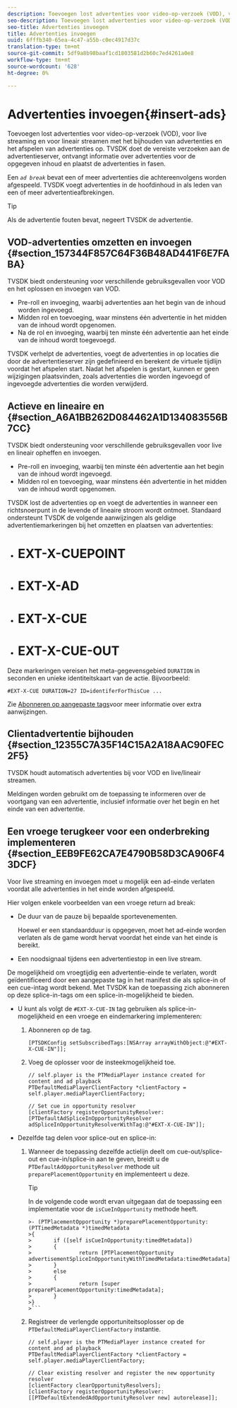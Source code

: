 ```yaml
---
description: Toevoegen lost advertenties voor video-op-verzoek (VOD), voor live streaming en voor lineair streamen met het bijhouden van advertenties en het afspelen van advertenties op. TVSDK doet de vereiste verzoeken aan de advertentieserver, ontvangt informatie over advertenties voor de opgegeven inhoud en plaatst de advertenties in fasen.
seo-description: Toevoegen lost advertenties voor video-op-verzoek (VOD), voor live streaming en voor lineair streamen met het bijhouden van advertenties en het afspelen van advertenties op. TVSDK doet de vereiste verzoeken aan de advertentieserver, ontvangt informatie over advertenties voor de opgegeven inhoud en plaatst de advertenties in fasen.
seo-title: Advertenties invoegen
title: Advertenties invoegen
uuid: 6fffb340-65ea-4c47-a55b-c0ec4917d37c
translation-type: tm+mt
source-git-commit: 5df9a8b98baaf1cd1803581d2b60c7ed4261a0e8
workflow-type: tm+mt
source-wordcount: '628'
ht-degree: 0%

---
```



# Advertenties invoegen{#insert-ads}

Toevoegen lost advertenties voor video-op-verzoek (VOD), voor live streaming en voor lineair streamen met het bijhouden van advertenties en het afspelen van advertenties op. TVSDK doet de vereiste verzoeken aan de advertentieserver, ontvangt informatie over advertenties voor de opgegeven inhoud en plaatst de advertenties in fasen.

Een *`ad break`* bevat een of meer advertenties die achtereenvolgens worden afgespeeld. TVSDK voegt advertenties in de hoofdinhoud in als leden van een of meer advertentieafbrekingen.

>[!TIP]
>
>Als de advertentie fouten bevat, negeert TVSDK de advertentie.

## VOD-advertenties omzetten en invoegen {#section_157344F857C64F36B48AD441F6E7FABA}

TVSDK biedt ondersteuning voor verschillende gebruiksgevallen voor VOD en het oplossen en invoegen van VOD.

* Pre-roll en invoeging, waarbij advertenties aan het begin van de inhoud worden ingevoegd.
* Midden rol en toevoeging, waar minstens één advertentie in het midden van de inhoud wordt opgenomen.
* Na de rol en invoeging, waarbij ten minste één advertentie aan het einde van de inhoud wordt toegevoegd.

TVSDK verhelpt de advertenties, voegt de advertenties in op locaties die door de advertentieserver zijn gedefinieerd en berekent de virtuele tijdlijn voordat het afspelen start. Nadat het afspelen is gestart, kunnen er geen wijzigingen plaatsvinden, zoals advertenties die worden ingevoegd of ingevoegde advertenties die worden verwijderd.

## Actieve en lineaire en {#section_A6A1BB262D084462A1D134083556B7CC}

TVSDK biedt ondersteuning voor verschillende gebruiksgevallen voor live en lineair opheffen en invoegen.

* Pre-roll en invoeging, waarbij ten minste één advertentie aan het begin van de inhoud wordt ingevoegd.
* Midden rol en toevoeging, waar minstens één advertentie in het midden van de inhoud wordt opgenomen.

TVSDK lost de advertenties op en voegt de advertenties in wanneer een richtsnoerpunt in de levende of lineaire stroom wordt ontmoet. Standaard ondersteunt TVSDK de volgende aanwijzingen als geldige advertentiemarkeringen bij het omzetten en plaatsen van advertenties:

* # EXT-X-CUEPOINT
* # EXT-X-AD
* # EXT-X-CUE
* # EXT-X-CUE-OUT

Deze markeringen vereisen het meta-gegevensgebied `DURATION` in seconden en unieke identiteitskaart van de actie. Bijvoorbeeld:

```
#EXT-X-CUE DURATION=27 ID=identiferForThisCue ... 
```

Zie [Abonneren op aangepaste tags](../ad-insertion/c-psdk-ios-1.4-custom-tags-configure/t-psdk-ios-1.4-custom-tags-subscribe.md)voor meer informatie over extra aanwijzingen.

## Clientadvertentie bijhouden {#section_12355C7A35F14C15A2A18AAC90FEC2F5}

TVSDK houdt automatisch advertenties bij voor VOD en live/lineair streamen.

Meldingen worden gebruikt om de toepassing te informeren over de voortgang van een advertentie, inclusief informatie over het begin en het einde van een advertentie.

## Een vroege terugkeer voor een onderbreking implementeren {#section_EEB9FE62CA7E4790B58D3CA906F43DCF}

Voor live streaming en invoegen moet u mogelijk een ad-einde verlaten voordat alle advertenties in het einde worden afgespeeld.

Hier volgen enkele voorbeelden van een vroege return ad break:

* De duur van de pauze bij bepaalde sportevenementen.

   Hoewel er een standaardduur is opgegeven, moet het ad-einde worden verlaten als de game wordt hervat voordat het einde van het einde is bereikt.
* Een noodsignaal tijdens een advertentiestop in een live stream.

De mogelijkheid om vroegtijdig een advertentie-einde te verlaten, wordt geïdentificeerd door een aangepaste tag in het manifest die als splice-in of een cue-intag wordt bekend. Met TVSDK kan de toepassing zich abonneren op deze splice-in-tags om een splice-in-mogelijkheid te bieden.

* U kunt als volgt de `#EXT-X-CUE-IN` tag gebruiken als splice-in-mogelijkheid en een vroege en eindemarkering implementeren:

   1. Abonneren op de tag.

      ```
      [PTSDKConfig setSubscribedTags:[NSArray arrayWithObject:@"#EXT-X-CUE-IN"]];
      ```

   1. Voeg de oplosser voor de insteekmogelijkheid toe.

      ```
      // self.player is the PTMediaPlayer instance created for content and ad playback 
      PTDefaultMediaPlayerClientFactory *clientFactory = self.player.mediaPlayerClientFactory; 
      
      // Set cue in opportunity resolver 
      [clientFactory registerOpportunityResolver:[PTDefaultAdSpliceInOpportunityResolver adSpliceInOpportunityResolverWithTag:@"#EXT-X-CUE-IN"]];
      ```

* Dezelfde tag delen voor splice-out en splice-in:

   1. Wanneer de toepassing dezelfde actielijn deelt om cue-out/splice-out en cue-in/splice-in aan te geven, breidt u de `PTDefaultAdOpportunityResolver` methode uit `preparePlacementOpportunity` en implementeert u deze.

      >[!TIP]
      >
      >In de volgende code wordt ervan uitgegaan dat de toepassing een implementatie voor de `isCueInOpportunity` methode heeft.
      >
      >
      ```
      >- (PTPlacementOpportunity *)preparePlacementOpportunity:(PTTimedMetadata *)timedMetadata 
      >{ 
      >       if ([self isCueInOpportunity:timedMetadata]) 
      >       { 
      >               return [PTPlacementOpportunity advertisementSpliceInOpportunityWithTimedMetadata:timedMetadata]; 
      >       } 
      >       else 
      >       { 
      >               return [super preparePlacementOpportunity:timedMetadata]; 
      >       } 
      >}
      >```

   1. Registreer de verlengde opportuniteitsoplosser op de `PTDefaultMediaPlayerClientFactory` instantie.

      ```
      // self.player is the PTMediaPlayer instance created for content and ad playback 
      PTDefaultMediaPlayerClientFactory *clientFactory = self.player.mediaPlayerClientFactory; 
      
      // Clear existing resolver and register the new opportunity resolver 
      [clientFactory clearOpportunityResolvers]; 
      [clientFactory registerOpportunityResolver:[[PTDefaultExtendedAdOpportunityResolver new] autorelease]];
      ```

